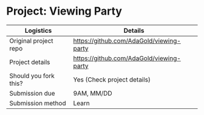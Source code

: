 # Project: Viewing Party

| Logistics             | Details                                  |
| --------------------- | ---------------------------------------- |
| Original project repo | https://github.com/AdaGold/viewing-party |
| Project details       | https://github.com/AdaGold/viewing-party |
| Should you fork this? | Yes (Check project details)              |
| Submission due        | 9AM, MM/DD                               |
| Submission method     | Learn                                    |

